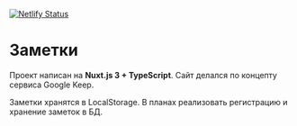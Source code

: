 [![Netlify Status](https://api.netlify.com/api/v1/badges/cdef67c5-0568-4b56-b424-c300ff188dde/deploy-status)](https://definitely-not-google-keep.netlify.app)

# Заметки

Проект написан на **Nuxt.js 3 + TypeScript**. Сайт делался по концепту сервиса Google Keep.

Заметки хранятся в LocalStorage. В планах реализовать регистрацию и хранение заметок в БД.
